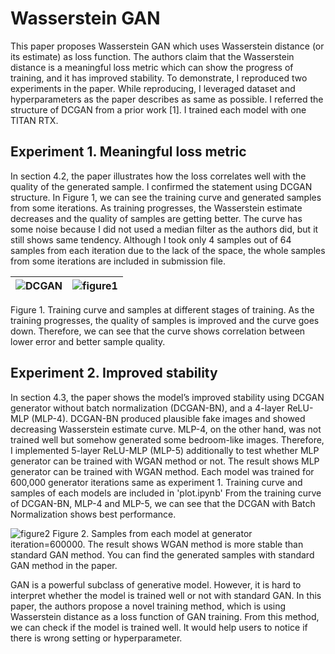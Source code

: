 # Wasserstein GAN

This paper proposes Wasserstein GAN which uses Wasserstein distance (or its estimate) as loss function. The authors claim that the Wasserstein distance is a meaningful loss metric which can show the progress of training, and it has improved stability. To demonstrate, I reproduced two experiments in the paper. While reproducing, I leveraged dataset and hyperparameters as the paper describes as same as possible. I referred the structure of DCGAN from a prior work [1]. I trained each model with one TITAN RTX.

## Experiment 1. Meaningful loss metric
In section 4.2, the paper illustrates how the loss correlates well with the quality of the generated sample. I confirmed the statement using DCGAN structure. In Figure 1, we can see the training curve and generated samples from some iterations. As training progresses, the Wasserstein estimate decreases and the quality of samples are getting better. The curve has some noise because I did not used a median filter as the authors did, but it still shows same tendency. Although I took only 4 samples out of 64 samples from each iteration due to the lack of the space, the whole samples from some iterations are included in submission file.

|![DCGAN](https://user-images.githubusercontent.com/52485688/87549268-956ecb80-c6e8-11ea-920b-4e541bc0c365.png)|![figure1](https://user-images.githubusercontent.com/52485688/87549272-97388f00-c6e8-11ea-8033-1be12ca2ffe2.png)|
|---|---|

Figure 1. Training curve and samples at different stages of training. As the training progresses, the quality of samples is improved and the curve goes down. Therefore, we can see that the curve shows correlation between lower error and better sample quality.


## Experiment 2. Improved stability
In section 4.3, the paper shows the model’s improved stability using DCGAN generator without batch normalization (DCGAN-BN), and a 4-layer ReLU-MLP (MLP-4). DCGAN-BN produced plausible fake images and showed decreasing Wasserstein estimate curve. MLP-4, on the other hand, was not trained well but somehow generated some bedroom-like images. Therefore, I implemented 5-layer ReLU-MLP (MLP-5) additionally to test whether MLP generator can be trained with WGAN method or not. The result shows MLP generator can be trained with WGAN method.
Each model was trained for 600,000 generator iterations same as experiment 1. Training curve and samples of each models are included in 'plot.ipynb' From the training curve of DCGAN-BN, MLP-4 and MLP-5, we can see that the DCGAN with Batch Normalization shows best performance. 

![figure2](https://user-images.githubusercontent.com/52485688/87549284-999ae900-c6e8-11ea-956b-f12dbd722b86.png)
Figure 2. Samples from each model at generator iteration=600000. The result shows WGAN method is more stable than standard GAN method. You can find the generated samples with standard GAN method in the paper.

GAN is a powerful subclass of generative model. However, it is hard to interpret whether the model is trained well or not with standard GAN. In this paper, the authors propose a novel training method, which is using Wasserstein distance as a loss function of GAN training. From this method, we can check if the model is trained well. It would help users to notice if there is wrong setting or hyperparameter.
